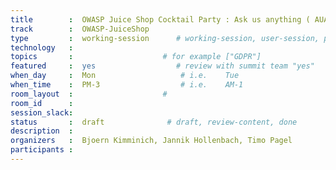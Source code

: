 ```yaml
---
title        :  OWASP Juice Shop Cocktail Party : Ask us anything ( AUA )
track        :  OWASP-JuiceShop
type         :  working-session      # working-session, user-session, product-session
technology   :
topics       :                    # for example ["GDPR"]
featured     :  yes                  # review with summit team "yes"
when_day     :  Mon                   # i.e.    Tue
when_time    :  PM-3                  # i.e.    AM-1
room_layout  :                    #
room_id      :
session_slack: 
status       :  draft              # draft, review-content, done
description  :
organizers   :  Bjoern Kimminich, Jannik Hollenbach, Timo Pagel
participants :
---
```



<!--(add intro)

## WHY

(...)

## What

(...)

## Outcomes

(...)

## References

(...)


## Previous-->
